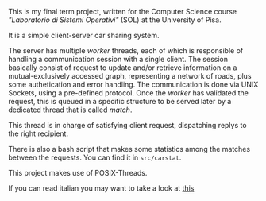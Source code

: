 This is my final term project, written for the Computer Science course _"Laboratorio di Sistemi Operativi"_  (SOL) at the University of Pisa.

It is a simple client-server car sharing system.

The server has multiple _worker_ threads, each of which is responsible of handling a communication 
session with a single client.
The session basically consist of request to update and/or retrieve information on a mutual-exclusively
accessed graph, representing a network of roads, plus some authetication and error handling.
The communication is done via UNIX Sockets, using a pre-defined protocol.
Once the _worker_ has validated the request, this is queued in a specific structure to be served later by a dedicated
thread that is called _match_.

This thread is in charge of satisfying client request, dispatching replys to the right recipient.

There is also a bash script that makes some statistics among the matches between the requests. You can find it in `src/carstat`.

This project makes use of POSIX-Threads.

If you can read italian you may want to take a look at [this](https://www.dropbox.com/s/wtnibuugnq5dgem/SOL.pdf)